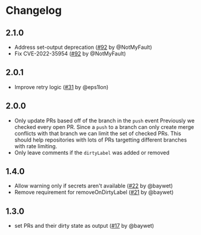 # Changelog

## 2.1.0

- Address set-output deprecation ([#92](https://github.com/eps1lon/actions-label-merge-conflict/pull/92) by @NotMyFault)
- Fix CVE-2022-35954 ([#92](https://github.com/eps1lon/actions-label-merge-conflict/pull/92) by @NotMyFault)
## 2.0.1

- Improve retry logic ([#31](https://github.com/eps1lon/actions-label-merge-conflict/pull/31) by @eps1lon)

## 2.0.0

- Only update PRs based off of the branch in the `push` event
  Previously we checked every open PR.
  Since a `push` to a branch can only create merge conflicts with that branch we can limit the set of checked PRs.
  This should help repositories with lots of PRs targetting different branches with rate limiting.
- Only leave comments if the `dirtyLabel` was added or removed

## 1.4.0

- Allow warning only if secrets aren't available ([#22](https://github.com/eps1lon/actions-label-merge-conflict/pull/22) by @baywet)
- Remove requirement for removeOnDirtyLabel ([#21](https://github.com/eps1lon/actions-label-merge-conflict/pull/21) by @baywet)

## 1.3.0

- set PRs and their dirty state as output ([#17](https://github.com/eps1lon/actions-label-merge-conflict/pull/17) by @baywet)
